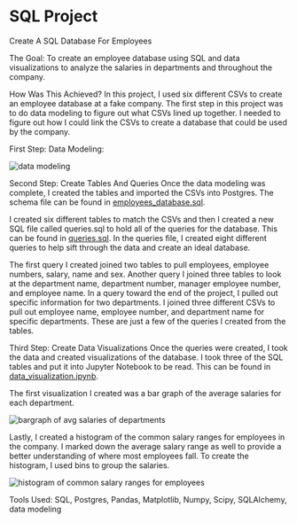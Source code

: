 # SQL Project
Create A SQL Database For Employees

The Goal:
To create an employee database using SQL and data visualizations to analyze the salaries in departments and throughout the company.

How Was This Achieved?
In this project, I used six different CSVs to create an employee database at a fake company. The first step in this project was to do data modeling to figure out what CSVs lined up together. I needed to figure out how I could link the CSVs to create a database that could be used by the company.

First Step: Data Modeling:

![data modeling](https://github.com/EmmaLimoli/sql-challenge/blob/master/EmployeeSQL/ERD_image/QuickDBD-export%20(1).png)

Second Step: Create Tables And Queries
Once the data modeling was complete, I created the tables and imported the CSVs into Postgres. The schema file can be found in [employees_database.sql](https://github.com/EmmaLimoli/sql-challenge/blob/master/EmployeeSQL/employee_database.sql). 

I created six different tables to match the CSVs and then I created a new SQL file called queries.sql to hold all of the queries for the database. This can be found in [queries.sql](https://github.com/EmmaLimoli/sql-challenge/blob/master/EmployeeSQL/queries.sql). In the queries file, I created eight different queries to help sift through the data and create an ideal database. 

The first query I created joined two tables to pull employees, employee numbers, salary, name and sex. Another query I joined three tables to look at the department name, department number, manager employee number, and employee name. In a query toward the end of the project, I pulled out specific information for two departments. I joined three different CSVs to pull out employee name, employee number, and department name for specific departments. These are just a few of the queries I created from the tables.

Third Step: Create Data Visualizations
Once the queries were created, I took the data and created visualizations of the database. I took three of the SQL tables and put it into Jupyter Notebook to be read. This can be found in [data_visualization.ipynb](https://github.com/EmmaLimoli/sql-challenge/blob/master/EmployeeSQL/data_visualization.ipynb). 

The first visualization I created was a bar graph of the average salaries for each department.

![bargraph of avg salaries of departments](https://github.com/EmmaLimoli/sql-challenge/blob/master/EmployeeSQL/ERD_image/bargraph.png)

Lastly, I created a histogram of the common salary ranges for employees in the company. I marked down the average salary range as well to provide a better understanding of where most employees fall. To create the histogram, I used bins to group the salaries. 

![histogram of common salary ranges for employees](https://github.com/EmmaLimoli/sql-challenge/blob/master/EmployeeSQL/ERD_image/histograph.png)

Tools Used:
SQL, Postgres, Pandas, Matplotlib, Numpy, Scipy, SQLAlchemy, data modeling

